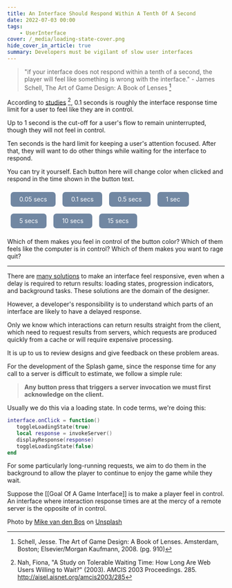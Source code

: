 ```yaml
---
title: An Interface Should Respond Within A Tenth Of A Second
date: 2022-07-03 00:00
tags:
    - UserInterface
cover: /_media/loading-state-cover.png
hide_cover_in_article: true
summary: Developers must be vigilant of slow user interfaces
---
```


> "if your interface does not respond within a tenth of a second, the player will feel like something is wrong with the interface." 
\- James Schell,  The Art of Game Design: A Book of Lenses [^1]

According to [studies](https://www.nngroup.com/articles/response-times-3-important-limits) [^2], 0.1 seconds is roughly the interface response time limit for a user to feel like they are in control.

Up to 1 second is the cut-off for a user's flow to remain uninterrupted, though they will not feel in control.

Ten seconds is the hard limit for keeping a user's attention focused. After that, they will want to do other things while waiting for the interface to respond.

You can try it yourself. Each button here will change color when clicked and respond in the time shown in the button text.

<style>
.buttons {
    width: 100%;
    display: flex;
    flex-flow: wrap;
}

a.btn {
    padding: 0 1.25rem;
    line-height: 2.125rem;
    font-size: 0.875rem;
    font-weight: 400;
    text-align: center;
    margin: 0.5rem;
    border-radius: 0.5em;
    background-color: #7187A2;
    color: #fff;
    text-decoration: none;
    overflow: hidden;
    cursor: pointer;
    vertical-align: middle;
    outline: none;
    touch-action: none !important;
    -webkit-tap-highlight-color: rgba(0,0,0,0);
}
</style>

<script>
const colors = ["rgb(255, 105, 180)", "rgb(255, 0, 0)", "rgb(255, 142, 0)", "rgb(255, 209, 0)", "rgb(0, 142, 0)", "rgb(0, 192, 192)", "rgb(64, 0, 152)", "rgb(142, 0, 142)"];

// Thanks to https://stackoverflow.com/questions/34458815/comparing-rgb-colors-in-javascript
function rgbExtract(s) {
  var match = /^\s*rgb\(\s*(\d+),\s*(\d+),\s*(\d+)\)\s*$/.exec(s);
  if (match === null) {
    return null;
  }
  return {
    r: parseInt(match[1], 10),
    g: parseInt(match[2], 10),
    b: parseInt(match[3], 10)
  };
}

function rgbMatches(sText, tText) {
  var sColor = rgbExtract(sText),
    tColor = rgbExtract(tText);
  if (sColor === null || tColor === null) {
    return false;
  }
  var componentNames = ['r', 'g', 'b'];
  for (var i = 0; i < componentNames.length; ++i) {
    var name = componentNames[i];
    if (sColor[name] != tColor[name]) {
      return false;
    }
  }
  return true;
}

function changeColor(delay, id) {
  setTimeout(() => {
    let color = window.getComputedStyle(document.getElementById(id)).getPropertyValue('background-color');
    var colorIndex = colors.findIndex(candidateColor => rgbMatches(candidateColor, color));
    var nextIndex = (colorIndex + 1) % colors.length;
    var nextColor = colors[nextIndex];
    document.getElementById(id).style.backgroundColor = nextColor;
  }, delay);
}
</script>

<div class="buttons">
    <a onclick="changeColor(50, this.id)" id="btn-1" class="btn"><span>0.05 secs</span></a>
    <a onclick="changeColor(100, this.id)" id="btn-2" class="btn"><span>0.1 secs</span></a>
    <a onclick="changeColor(500, this.id)" id="btn-3" class="btn"><span>0.5 secs</span></a>
    <a onclick="changeColor(1000, this.id)" id="btn-4" class="btn"><span>1 sec</span></a>
    <a onclick="changeColor(5000, this.id)" id="btn-5" class="btn"><span>5 secs</span></a>
    <a onclick="changeColor(10000, this.id)" id="btn-6" class="btn"><span>10 secs</span></a>
    <a onclick="changeColor(15000, this.id)" id="btn-7" class="btn"><span>15 secs</span></a>
</div>

Which of them makes you feel in control of the button color? Which of them feels like the computer is in control? Which of them makes you want to rage quit?

---

There are [many solutions](https://www.nngroup.com/articles/progress-indicators/) to make an interface feel responsive, even when a delay is required to return results: loading states, progression indicators, and background tasks. These solutions are the domain of the designer.

However, a developer's responsibility is to understand which parts of an interface are likely to have a delayed response.

Only we know which interactions can return results straight from the client, which need to request results from servers, which requests are produced quickly from a cache or will require expensive processing.

It is up to us to review designs and give feedback on these problem areas.

For the development of the Splash game, since the response time for any call to a server is difficult to estimate, we follow a simple rule:

> **Any button press that triggers a server invocation we must first acknowledge on the client.**

Usually we do this via a loading state. In code terms, we're doing this:

```lua
interface.onClick = function()
   toggleLoadingState(true)
   local response = invokeServer()
   displayResponse(response)
   toggleLoadingState(false)
end
```

For some particularly long-running requests, we aim to do them in the background to allow the player to continue to enjoy the game while they wait.

Suppose the [[Goal Of A Game Interface]] is to make a player feel in control. An interface where interaction response times are at the mercy of a remote server is the opposite of in control.

[^1]: Schell, Jesse. The Art of Game Design: A Book of Lenses. Amsterdam, Boston; Elsevier/Morgan Kaufmann, 2008. (pg. 910)
[^2]: Nah, Fiona, "A Study on Tolerable Waiting Time: How Long Are Web Users Willing to Wait?" (2003). AMCIS 2003 Proceedings. 285.
http://aisel.aisnet.org/amcis2003/285

Photo by <a href="https://unsplash.com/@mike_van_den_bos?utm_source=unsplash&utm_medium=referral&utm_content=creditCopyText">Mike van den Bos</a> on <a href="https://unsplash.com/s/photos/loading?utm_source=unsplash&utm_medium=referral&utm_content=creditCopyText">Unsplash</a>